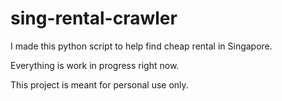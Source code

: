 # sing-rental-crawler

I made this python script to help find cheap rental in Singapore.

Everything is work in progress right now.

This project is meant for personal use only.
